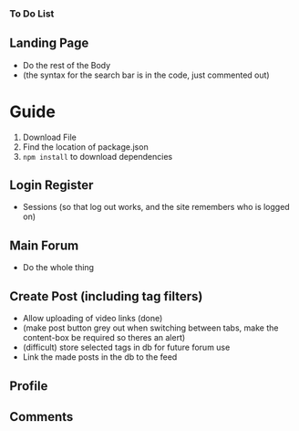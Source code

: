 ### To Do List
 ## Landing Page
 - Do the rest of the Body
 - (the syntax for the search bar is in the code, just commented out)
 # Guide
 1. Download File
 2. Find the location of package.json
 3. `npm install` to download dependencies
    
 ## Login Register
 - Sessions (so that log out works, and the site remembers who is logged on)
 
 ## Main Forum
 - Do the whole thing
   
 ## Create Post (including tag filters)
 - Allow uploading of video links (done)
 - (make post button grey out when switching between tabs, make the content-box be required so theres an alert)
 - (difficult) store selected tags in db for future forum use
 - Link the made posts in the db to the feed
 
 ## Profile
 ## Comments
